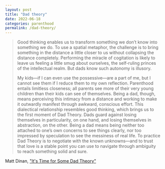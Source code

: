 ```yaml
---
layout: post
title: "Dad theory"
date: 2022-06-18
categories: parenthood
permalink: /dad-theory/
---
```


> Good thinking enables us to transform something we don’t know into something we do. To use a spatial metaphor, the challenge is to bring something in the distance a little closer to us without collapsing the distance completely. Performing the miracle of cogitation is likely to leave us feeling a little smug about ourselves, the self-ruling princes of the intellectual realm. But dads know such autonomy is illusory.
>
> My kids—if I can even use the possessive—are a part of me, but I cannot see them if I reduce them to my own reflection. Parenthood entails limitless closeness; all parents see more of their very young children than their kids can see of themselves. Being a dad, though, means perceiving this intimacy from a distance and working to make it outwardly manifest through awkward, conscious effort. This dialectical relationship resembles good thinking, which brings us to the first moment of Dad Theory. Dads guard against losing themselves in particularity, on one hand, and losing themselves in abstraction, on the other. Being a dad means being neither too attached to one’s own concerns to see things clearly, nor too impressed by speculation to see the messiness of real life. To practice Dad Theory is to negotiate with the known unknowns—and to trust that love is a stable point you can use to navigate through ambiguity to reach something solid and sure.

Matt Dinan, ["It's Time for Some Dad Theory"](https://www.thebulwark.com/its-time-for-some-dad-theory/)